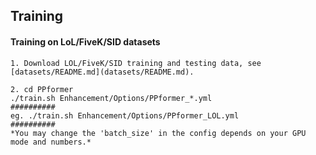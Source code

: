 ## Training
#### Training on LoL/FiveK/SID datasets
```
1. Download LOL/FiveK/SID training and testing data, see [datasets/README.md](datasets/README.md).  
```
```
2. cd PPformer
./train.sh Enhancement/Options/PPformer_*.yml 
##########
eg. ./train.sh Enhancement/Options/PPformer_LOL.yml
##########
*You may change the 'batch_size' in the config depends on your GPU mode and numbers.*
```